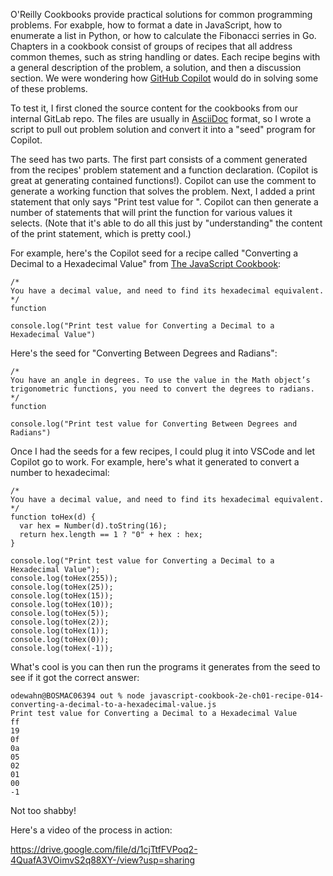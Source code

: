 O'Reilly Cookbooks provide practical solutions for common programming problems. For exabple, how to format a date in JavaScript, how to enumerate a list in Python, or how to calculate the Fibonacci serries in Go. Chapters in a cookbook consist of groups of recipes that all address common themes, such as string handling or dates. Each recipe begins with a general description of the problem, a solution, and then a discussion section. We were wondering how [GitHub Copilot](https://copilot.github.com/) would do in solving some of these problems.

To test it, I first cloned the source content for the cookbooks from our internal GitLab repo. The files are usually in [AsciiDoc](https://asciidoc.org/) format, so I wrote a script to pull out problem solution and convert it into a "seed" program for Copilot.

The seed has two parts. The first part consists of a comment generated from the recipes' problem statement and a function declaration. (Copilot is great at generating contained functions!). Copilot can use the comment to generate a working function that solves the problem. Next, I added a print statement that only says "Print test value for <recipe title>". Copilot can then generate a number of statements that will print the function for various values it selects. (Note that it's able to do all this just by "understanding" the content of the print statement, which is pretty cool.)

For example, here's the Copilot seed for a recipe called "Converting a Decimal to a Hexadecimal Value" from [The JavaScript Cookbook](https://learning.oreilly.com/library/view/javascript-cookbook/9781449390211/):

```
/*
You have a decimal value, and need to find its hexadecimal equivalent.
*/
function

console.log("Print test value for Converting a Decimal to a Hexadecimal Value")
```

Here's the seed for "Converting Between Degrees and Radians":

```
/*
You have an angle in degrees. To use the value in the Math object’s trigonometric functions, you need to convert the degrees to radians.
*/
function

console.log("Print test value for Converting Between Degrees and Radians")
```

Once I had the seeds for a few recipes, I could plug it into VSCode and let Copilot go to work. For example, here's what it generated to convert a number to hexadecimal:

```
/*
You have a decimal value, and need to find its hexadecimal equivalent.
*/
function toHex(d) {
  var hex = Number(d).toString(16);
  return hex.length == 1 ? "0" + hex : hex;
}

console.log("Print test value for Converting a Decimal to a Hexadecimal Value");
console.log(toHex(255));
console.log(toHex(25));
console.log(toHex(15));
console.log(toHex(10));
console.log(toHex(5));
console.log(toHex(2));
console.log(toHex(1));
console.log(toHex(0));
console.log(toHex(-1));
```

What's cool is you can then run the programs it generates from the seed to see if it got the correct answer:

```
odewahn@BOSMAC06394 out % node javascript-cookbook-2e-ch01-recipe-014-converting-a-decimal-to-a-hexadecimal-value.js
Print test value for Converting a Decimal to a Hexadecimal Value
ff
19
0f
0a
05
02
01
00
-1
```

Not too shabby!

Here's a video of the process in action:

https://drive.google.com/file/d/1cjTtfFVPoq2-4QuafA3VOimvS2q88XY-/view?usp=sharing
